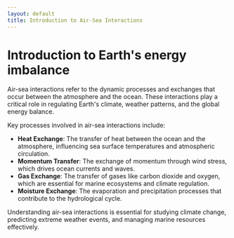 ```yaml
---
layout: default
title: Introduction to Air-Sea Interactions
---
```



# Introduction to Earth's energy imbalance

Air-sea interactions refer to the dynamic processes and exchanges that occur between the atmosphere and the ocean. These interactions play a critical role in regulating Earth's climate, weather patterns, and the global energy balance. 

Key processes involved in air-sea interactions include:

- **Heat Exchange**: The transfer of heat between the ocean and the atmosphere, influencing sea surface temperatures and atmospheric circulation.
- **Momentum Transfer**: The exchange of momentum through wind stress, which drives ocean currents and waves.
- **Gas Exchange**: The transfer of gases like carbon dioxide and oxygen, which are essential for marine ecosystems and climate regulation.
- **Moisture Exchange**: The evaporation and precipitation processes that contribute to the hydrological cycle.

Understanding air-sea interactions is essential for studying climate change, predicting extreme weather events, and managing marine resources effectively.